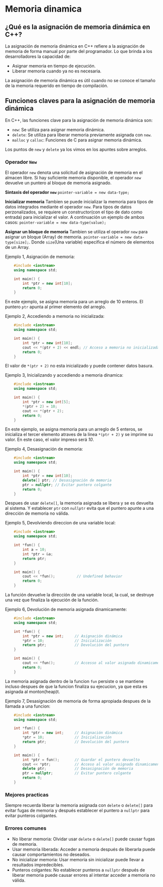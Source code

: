 # Memoria dinamica

## ¿Qué es la asignación de memoria dinámica en C++?
La asignación de memoria dinámica en C++ refiere a la asignación de memoria de forma manual por parte del programador.
Lo que brinda a los desarrolladores la capacidad de:
- Asignar memoria en tiempo de ejecución.
- Liberar memoria cuando ya no es necesaria.

La asignación de memoria dinámica es útil cuando no se conoce el tamaño de la memoria requerido en tiempo de compilación.

## Funciones claves para la asignación de memoria dinámica
En C++, las funciones clave para la asignación de memoria dinámica son:
- `new`: Se utiliza para asignar memoria dinámica.
- `delete`: Se utiliza para liberar memoria previamente asignada con `new`.
- `malloc` y `calloc`: Funciones de C para asignar memoria dinámica.

Los puntos de `new` y `delete` ya los vimos en los apuntes sobre arreglos.

### Operador `New`
El operador `new` denota una solicitud de asignación de memoria en el almacen libre. Si hay suficiente memoria disponible, el operador `new` devuelve un puntero al bloque de memoria asignado. 

**Sintaxis del operador `new`**
`pointer-variable = new data-type;`

**Inicializar memoria**
Tambien se puede inicializar la memoria para tipos de datos integrados mediante el operador `new`. Para tipos de datos perzonalizados, se requiere un constructor(con el tipo de dato como entrada) para inicializar el valor. A continuación un ejemplo de ambos casos:
`pointer-variable = new data-type(value);`

**Asignar un bloque de memoria**
Tambien se utiliza el operador `new` para asignar un bloque (Array) de memoria.
`pointer-variable = new data-type[size];`. Donde `size`(Una variable) especifica el número de elementos de un Array.

Ejemplo 1, Asignación de memoria:
```cpp
    #include <iostream>
    using namespace std;

    int main() {
        int *ptr = new int[10];
        return 0; 
    }
```
En este ejemplo, se asigna memoria para un arreglo de 10 enteros. El puntero `ptr` apunta al primer elemento del arreglo.

Ejemplo 2, Accediendo a memoria no inicializada:
```cpp
    #include <iostream>
    using namespace std;

    int main() {
        int *ptr = new int[10];
        cout << *(ptr + 2) << endl; // Acceso a memoria no inicializada>>
        return 0;
    }
```

El valor de `*(ptr + 2)` no esta inicializado y puede contener datos basura.

Ejemplo 3, Inicializando y accediendo a memoria dinamica:
```cpp
    #include <iostream>
    using namespace std;

    int main() {
        int *ptr = new int[5];
        *(ptr + 2) = 10;
        cout << *(ptr + 2);
        return 0;
    }
```
En este ejemplo, se asigna memoria para un arreglo de 5 enteros, se inicializa el tercer elemento atraves de la linea `*(ptr + 2)` y se imprime su valor. En este caso, el valor impreso será *10*.

Ejemplo 4, Desasignación de memoria:
```cpp
    #include <iostream>
    using namespace std;

    int main() {
        int *ptr = new int[10];
        delete[] ptr; // Desasignación de memoria
        ptr = nullptr; // Evitar puntero colgante
        return 0;
    }
```
Despues de usar `delete[]`, la memoria asignada se libera y se es devuelta al sistema. Y establecer `ptr` con `nullptr` evita que el puntero apunte a una dirección de memoria no válida.

Ejemplo 5, Devolviendo direccion de una variable local:
```cpp
    #include <iostream>
    using namespace std;

    int *fun() {
        int a = 10;             
        int *ptr = &a;         
        return ptr;
    }

    int main() {
        cout << *fun();          // Undefined behavior
        return 0;
    }
```
La función devuelve la dirección de una variable local, la cual, se destruye una vez que finaliza la ejecución de la función.

Ejemplo 6, Devolución de memoria asignada dinamicamente:
```cpp
    #include <iostream>
    using namespace std;

    int *fun() {
        int *ptr = new int;     // Asignación dinámica
        *ptr = 10;              // Inicialización
        return ptr;             // Devolución del puntero
    }

    int main() {
        cout << *fun();         // Accesso al valor asignado dinamicamente
        return 0;
    }
```
La memoria asignada dentro de la funcion `fun` persiste o se mantiene incluso despues de que la funcion finaliza su ejecucion, ya que esta es asignada al monton(heap)t.

Ejemplo 7, Desasignación de memoria de forma apropiada despues de la llamada a una funcion:
```cpp
    #include <iostream>
    using namespace std;

    int *fun() {
        int *ptr = new int;     // Asignación dinámica
        *ptr = 10;              // Inicialización
        return ptr;             // Devolución del puntero
    }

    int main() {
        int *ptr = fun();       // Guardar el puntero devuelto
        cout << *ptr;           // Acceso al valor asignado dinamicamente
        delete ptr;             // Desasignación de memoria
        ptr = nullptr;          // Evitar puntero colgante
        return 0;
    }
```

### Mejores practicas
Siempre recuerda liberar la memoria asignada con `delete` o `delete[]` para evitar fugas de memoria y después establecer el puntero a `nullptr` para evitar punteros colgantes.

### Errores comunes
- No liberar memoria: Olvidar usar `delete` o `delete[]` puede causar fugas de memoria.
- Usar memoria liberada: Acceder a memoria después de liberarla puede causar comportamientos no deseados.
- No inicializar memoria: Usar memoria sin inicializar puede llevar a resultados impredecibles.
- Punteros colgantes: No establecer punteros a `nullptr` después de liberar memoria puede causar errores al intentar acceder a memoria no válida.